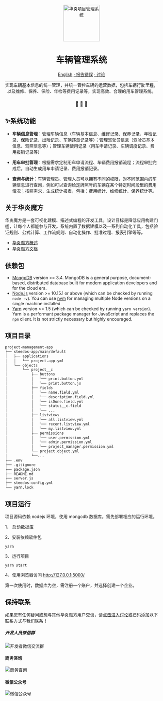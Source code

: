 
<p align="center">
  <a href="https://www.steedos.com/cn">
    <img alt="华炎项目管理系统" src="https://steedos.github.io/assets/logo.png" width="120" />
  </a>
</p>
<h1 align="center">
  车辆管理系统
</h1>

<p align="center">
<a href="https://github.com/steedos/steedos-app-car/blob/master/README.md">English</a>
<a href="https://github.com/steedos/steedos-app-car/issues/"> · 报告错误</a>
<a href="https://github.com/steedos/steedos-app-car/discussions"> · 讨论</a>
</p>

<p align="center" style="border-top: solid 1px #cccccc">
  实现车辆基本信息的统一管理，并统一管控车辆的运营数据，包括车辆行驶里程，以及维修、保养、保险、年检等费用记录等，实现高效、合理的用车管理系统。
</p>

<h3 align="center">
 🤖 🎨 🚀
</h3>


## ✨系统功能

- **车辆信息管理**：管理车辆信息（车辆基本信息、维修记录、保养记录、年检记录、保险记录、出险记录、车辆违章记录等）；管理驾驶员信息（驾驶员基本信息、驾照信息等）；管理车辆使用记录（用车申请记录、车辆调度记录、费用报销记录等）

- **用车审批管理**：根据需求定制用车申请流程、车辆费用报销流程；流程审批完成后，自动生成用车申请记录、费用报销记录。

- **查询与统计**：车辆管理员、管理人员可以拥有不同的权限，对不同范围内的车辆信息进行查询，例如可以查询给定牌照号的车辆在某个特定时间段里的费用情况；按照需求，生成统计报表，包括：费用统计、维修统计、保养统计等。


## 关于华炎魔方

华炎魔方是一套可视化建模、描述式编程的开发工具。设计目标是降低应用构建门槛，让每个人都能参与开发。系统内置了数据建模以及一系列自动化工具，包括验证规则、公式计算、工作流规则、自动化操作、批准过程、报表引擎等等。

- [华炎魔方概述](https://www-steedos-com.oss-accelerate.aliyuncs.com/videos/steedos/steedos-open-source.mp4)
- [华炎魔方文档](https://www.steedos.com/help/)

## 依赖包

- [MongoDB](https://www.mongodb.com/try/download/) version >= 3.4. MongoDB is a general purpose, document-based, distributed database built for modern application developers and for the cloud era.
- [Node.js](https://nodejs.org/en/download/) version >= 10.15.1 or above (which can be checked by running `node -v`). You can use [nvm](https://github.com/nvm-sh/nvm) for managing multiple Node versions on a single machine installed
- [Yarn](https://yarnpkg.com/en/) version >= 1.5 (which can be checked by running `yarn version`). Yarn is a performant package manager for JavaScript and replaces the `npm` client. It is not strictly necessary but highly encouraged.


## 项目目录

```sh
project-management-app
├── steedos-app/main/default
│   ├── applications
│   │   └── project.app.yml
│   └── objects
│       └── project__c
│           ├── buttons
│           │   └── print.button.yml
│           │   └── print.button.js
│           ├── fields
│           │   └── name.field.yml
│           │   └── description.field.yml
│           │   └── isDone.field.yml
│           │   └── status__c.field
│           │   └── ...
│           ├── listviews
│           │   └── all.listview.yml
│           │   └── recent.listview.yml
│           │   └── my.listview.yml
│           ├── permissions
│           │   └── user.permission.yml
│           │   └── admin.permission.yml
│           │   └── project_manager.permission.yml
│           └── project.object.yml
│           └──...
├── .env
├── .gitignore
├── package.json
├── README.md
├── server.js
├── steedos-config.yml
└── yarn.lock
```

## 项目运行

项目源码依赖 nodejs 环境，使用 mongodb 数据库，需先部署相应的运行环境。

1、 启动数据库

2、安装依赖软件包

```
yarn
```

3、运行项目

```
yarn start
```

4、使用浏览器访问 http://127.0.0.1:5000/

第一次使用时，数据库为空，需注册一个账户，并选择创建一个企业。

## 保持联系

如果您有任何疑问或想与其他华炎魔方用户交谈，请[点击进入讨论](https://github.com/steedos/steedos-platform/discussions)或扫码添加以下联系方式与我们联系！
##### 开发人员微信群

 ![开发者微信交流群](https://steedos.github.io/assets/github/platform/cn/QR_wechat_developers.jpg)

#### 商务咨询

![商务咨询](https://steedos.github.io/assets/github/platform/cn/business_consulting.jpg)

#### 微信公众号

![微信公众号](https://www.steedos.com/assets/github/platform/cn/public_number.jpg)
 
